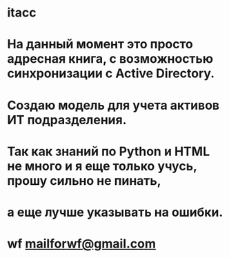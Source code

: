 # itacc
# На данный момент это просто адресная книга, с возможностью синхронизации с Active Directory. 
# Создаю модель для учета активов ИТ подразделения. 
# Так как знаний по Python и HTML не много и я еще только учусь, прошу сильно не пинать, 
# а еще лучше указывать на ошибки.
# wf <mailforwf@gmail.com>
